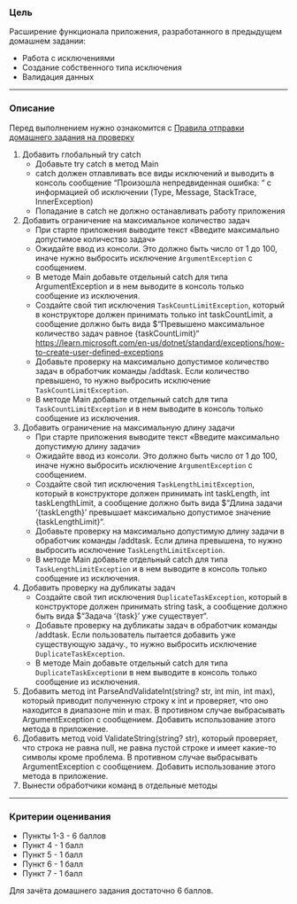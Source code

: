 ### Цель
    
Расширение функционала приложения, разработанного в предыдущем домашнем задании:

- Работа с исключениями
- Создание собственного типа исключения
- Валидация данных

---

### Описание

Перед выполнением нужно ознакомится с [Правила отправки домашнего задания на проверку](https://github.com/OTUS-NET/C-Sharp-Basic/blob/main/Homeworks/README.md)

1.  Добавить глобальный try catch
    - Добавьте try catch в метод Main
    - catch должен отлавливать все виды исключений и выводить в консоль сообщение “Произошла непредвиденная ошибка: “ с информацией об исключении (Type, Message, StackTrace, InnerException)
    - Попадание в catch не должно останавливать работу приложения
2.  Добавить ограничение на максимальное количество задач
    - При старте приложения выводите текст «Введите максимально допустимое количество задач»
    - Ожидайте ввод из консоли. Это должно быть число от 1 до 100, иначе нужно выбросить исключение `ArgumentException` с сообщением.
    - В методе Main добавьте отдельный catch для типа ArgumentException и в нем выводите в консоль только сообщение из исключения.
    - Создайте свой тип исключения `TaskCountLimitException`, который в конструкторе должен принимать только int taskCountLimit, а сообщение должно быть вида $“Превышено максимальное количество задач равное {taskCountLimit}“ https://learn.microsoft.com/en-us/dotnet/standard/exceptions/how-to-create-user-defined-exceptions
    - Добавьте проверку на максимально допустимое количество задач в обработчик команды /addtask. Если количество превышено, то нужно выбросить исключение `TaskCountLimitException`.
    - В методе Main добавьте отдельный catch для типа `TaskCountLimitException` и в нем выводите в консоль только сообщение из исключения.
3.  Добавить ограничение на максимальную длину задачи
    - При старте приложения выводите текст «Введите максимально допустимую длину задачи»
    - Ожидайте ввод из консоли. Это должно быть число от 1 до 100, иначе нужно выбросить исключение `ArgumentException` с сообщением.
    - Создайте свой тип исключения `TaskLengthLimitException`, который в конструкторе должен принимать int taskLength, int taskLengthLimit, а сообщение должно быть вида $“Длина задачи ‘{taskLength}’ превышает максимально допустимое значение {taskLengthLimit}“.
    - Добавьте проверку на максимально допустимую длину задачи в обработчик команды /addtask. Если длина превышена, то нужно выбросить исключение `TaskLengthLimitException`.
    - В методе Main добавьте отдельный catch для типа `TaskLengthLimitException` и в нем выводите в консоль только сообщение из исключения.
4.  Добавить проверку на дубликаты задач
    - Создайте свой тип исключения `DuplicateTaskException`, который в конструкторе должен принимать string task, а сообщение должно быть вида $“Задача ‘{task}’ уже существует“.
    - Добавьте проверку на дубликаты задач в обработчик команды /addtask. Если пользователь пытается добавить уже существующую задачу., то нужно выбросить исключение `DuplicateTaskException`.
    - В методе Main добавьте отдельный catch для типа `DuplicateTaskException`и в нем выводите в консоль только сообщение из исключения.
5.  Добавить метод int ParseAndValidateInt(string? str, int min, int max), который приводит полученную строку к int и проверяет, что оно находится в диапазоне min и max. В противном случае выбрасывать ArgumentException с сообщением. Добавить использование этого метода в приложение.
6.  Добавить метод void ValidateString(string? str), который проверяет, что строка не равна null, не равна пустой строке и имеет какие-то символы кроме проблема. В противном случае выбрасывать ArgumentException с сообщением. Добавить использование этого метода в приложение.
7.  Вынести обработчики команд в отдельные методы

---

### Критерии оценивания

- Пункты 1-3 - 6 баллов
- Пункт 4 - 1 балл
- Пункт 5 - 1 балл
- Пункт 6 - 1 балл
- Пункт 7 - 1 балл

Для зачёта домашнего задания достаточно 6 баллов.